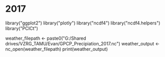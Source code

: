 # 2017
library("ggplot2")
library("plotly")
library("ncdf4")
library("ncdf4.helpers")
library("PCICt")

weather_filepath <- paste0("G:/Shared drives/VZRG_TAMU/Evan/GPCP_Precipiation_2017.nc")
weather_output <- nc_open(weather_filepath)
print(weather_output)
